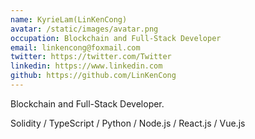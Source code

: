 ```yaml
---
name: KyrieLam(LinKenCong)
avatar: /static/images/avatar.png
occupation: Blockchain and Full-Stack Developer
email: linkencong@foxmail.com
twitter: https://twitter.com/Twitter
linkedin: https://www.linkedin.com
github: https://github.com/LinKenCong
---
```


Blockchain and Full-Stack Developer. 

Solidity / TypeScript / Python / Node.js / React.js / Vue.js
